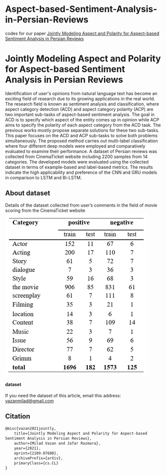 # Aspect-based-Sentiment-Analysis-in-Persian-Reviews
codes for our paper [Jointly Modeling Aspect and Polarity for Aspect-based Sentiment Analysis in Persian Reviews](https://arxiv.org/abs/2109.07680)

# Jointly Modeling Aspect and Polarity for Aspect-based Sentiment Analysis in Persian Reviews
Identification of user's opinions from natural language text has become an exciting field of research due to its growing applications in the real world. The research field is known as sentiment analysis and classification, where aspect category detection (ACD) and aspect category polarity (ACP) are two important sub-tasks of aspect-based sentiment analysis. The goal in ACD is to specify which aspect of the entity comes up in opinion while ACP aims to specify the polarity of each aspect category from the ACD task. The previous works mostly propose separate solutions for these two sub-tasks. This paper focuses on the ACD and ACP sub-tasks to solve both problems simultaneously. The proposed method carries out multi-label classification where four different deep models were employed and comparatively evaluated to examine their performance. A dataset of Persian reviews was collected from CinemaTicket website including 2200 samples from 14 categories. The developed models were evaluated using the collected dataset in terms of example-based and label-based metrics. The results indicate the high applicability and preference of the CNN and GRU models in comparison to LSTM and Bi-LSTM. 

## About dataset
Details of the dataset collected from user’s comments in the field of movie scoring from the
CinemaTicket website 
![](data.jpg)

#### dataset
If you need the dataset of this article, email this address:
vazanmilad@gmail.com
## Citation

    @misc{vazan2021jointly,
        title={Jointly Modeling Aspect and Polarity for Aspect-based Sentiment Analysis in Persian Reviews},
        author={Milad Vazan and Jafar Razmara},
        year={2021},
        eprint={2109.07680},
        archivePrefix={arXiv},
        primaryClass={cs.CL}
    }
